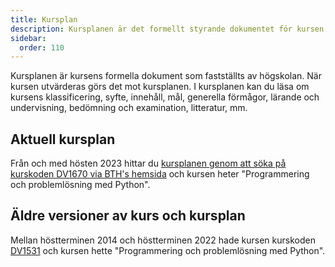 ```yaml
---
title: Kursplan
description: Kursplanen är det formellt styrande dokumentet för kursen.
sidebar:
  order: 110
---
```


Kursplanen är kursens formella dokument som fastställts av högskolan. När kursen utvärderas görs det mot kursplanen. I kursplanen kan du läsa om kursens klassificering, syfte, innehåll, mål, generella förmågor, lärande och undervisning, bedömning och examination, litteratur, mm.

## Aktuell kursplan

Från och med hösten 2023 hittar du [kursplanen genom att söka på kurskoden DV1670 via BTH's hemsida](http://edu.bth.se/utbildning/utb_kursplaner.asp?KKurskod=DV1670) och kursen heter "Programmering och problemlösning med Python".

## Äldre versioner av kurs och kursplan

Mellan höstterminen 2014 och höstterminen 2022 hade kursen kurskoden [DV1531](http://edu.bth.se/utbildning/utb_kursplaner.asp?KKurskod=DV1531) och kursen hette "Programmering och problemlösning med Python".
